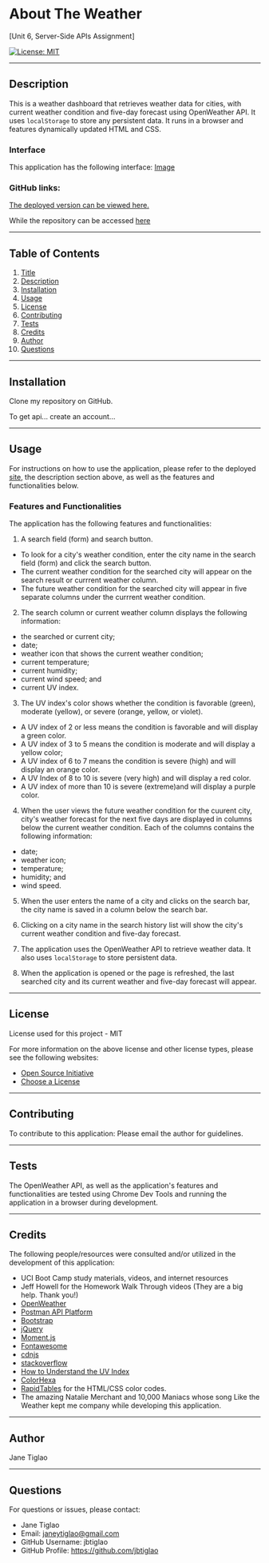 # About The Weather
[Unit 6, Server-Side APIs Assignment]

[![License: MIT](https://img.shields.io/badge/License-MIT-yellow.svg)](https://opensource.org/licenses/MIT)

  ---
  ## Description

 This is a weather dashboard that retrieves weather data for cities, with current weather condition and five-day forecast using OpenWeather API. It uses `localStorage` to store any persistent data. It runs in a browser and features dynamically updated HTML and CSS.

  ### Interface
 This application has the following interface:
 [Image](Image)

 ### GitHub links: 

 [The deployed version can be viewed here.]()

 While the repository can be accessed [here](https://github.com/jbtiglao/about-the-weather)

  ---
  ## Table of Contents
  1. [Title](#title)
  2. [Description](#description)
  3. [Installation](#installation)
  4. [Usage](#usage)
  5. [License](#license)
  6. [Contributing](#contributing)
  7. [Tests](#tests)
  8. [Credits](#credits)
  9. [Author](#author)
  10. [Questions](#questions)
  
  ---
  ## Installation
  Clone my repository on GitHub.

  To get api... create an account... 

  
  ---
  ## Usage
  For instructions on how to use the application, please refer to the deployed [site](), the description section above, as well as the features and functionalities below.

   ### Features and Functionalities

   The application has the following features and functionalities:

   1. A search field (form) and search button. 
   - To look for a city's weather condition, enter the city name in the search field (form) and click the search button.
   - The current weather condition for the searched city will appear on the search result or currrent weather column.
   - The future weather condition for the searched city will appear in five separate columns under the currrent weather condition.

   2. The search column or current weather column displays the following information: 
   - the searched or current city; 
   - date;
   - weather icon that shows the current weather condition;
   - current temperature;
   - current humidity; 
   - current wind speed; and 
   - current UV index.

   3. The UV index's color shows whether the condition is favorable (green), moderate (yellow), or severe (orange, yellow, or violet). 
   - A UV index of 2 or less means the condition is favorable and will display a green color.
   - A UV index of 3 to 5 means the condition is moderate and will display a yellow color;
   - A UV index of 6 to 7 means the condition is severe (high) and will display an orange color.
   - A UV Index of 8 to 10 is severe (very high) and will display a red color.
   - A UV index of more than 10 is severe (extreme)and will display a purple color.
   
  4. When the user views the future weather condition for the cuurent city, city's weather forecast for the next five days are displayed in columns below the current weather condition. Each of the columns contains the following information:
- date;
- weather icon;
- temperature;
- humidity; and
- wind speed.

5. When the user enters the name of a city and clicks on the search bar, the city name is saved in a column below the search bar. 

6. Clicking on a city name in the search history list will show the city's current weather condition and five-day forecast.

7. The application uses the OpenWeather API to retrieve weather data. It also uses `localStorage` to store persistent data.

8. When the application is opened or the page is refreshed, the last searched city and its current weather and five-day forecast will appear.

  ---
  ## License
  License used for this project - MIT
  
  For more information on the above license and other license types, please see the following websites:  
  - [Open Source Initiative](https://opensource.org/licenses)
  - [Choose a License](https://choosealicense.com/)

  ---
  ## Contributing
  To contribute to this application: 
  Please email the author for guidelines.

  ---
  ## Tests
  The OpenWeather API, as well as the application's features and functionalities are tested using Chrome Dev Tools and running the application in a browser during development. 

  ---
  ## Credits
  The following people/resources were consulted and/or utilized in the development of this application:
  
  * UCI Boot Camp study materials, videos, and internet resources
  * Jeff Howell for the Homework Walk Through videos (They are a big help. Thank you!)
  * [OpenWeather](https://openweathermap.org/)
  * [Postman API Platform](https://www.postman.com/)
  * [Bootstrap](https://getbootstrap.com/docs/5.1/getting-started/introduction/)
  * [jQuery](https://jquery.com/)
  * [Moment.js](https://momentjs.com/)
  * [Fontawesome](https://fontawesome.com/icons)
  * [cdnjs](https://cdnjs.com/)
  * [stackoverflow](https://stackoverflow.com/questions/10104634/how-to-convert-00b0-degree-sign-unicode-character)
  * [How to Understand the UV Index](https://www.verywellhealth.com/know-your-uv-index-1069524)
  * [ColorHexa](https://www.colorhexa.com/)
  * [RapidTables](https://www.rapidtables.com/web/color/index.html) for the HTML/CSS color codes.
  * The amazing Natalie Merchant and 10,000 Maniacs whose song Like the Weather kept me company while developing this application. 

  ---
  ## Author
  Jane Tiglao

  ---
  ## Questions
  For questions or issues, please contact: 
  - Jane Tiglao 
  - Email: janeytiglao@gmail.com
  - GitHub Username: jbtiglao
  - GitHub Profile: https://github.com/jbtiglao

